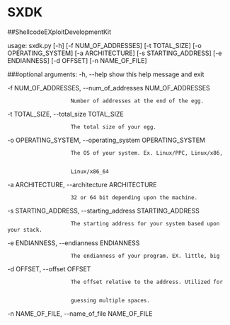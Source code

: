 # SXDK
##ShellcodeEXploitDevelopmentKit

usage: sxdk.py [-h] [-f NUM_OF_ADDRESSES] [-t TOTAL_SIZE]
               [-o OPERATING_SYSTEM] [-a ARCHITECTURE] [-s STARTING_ADDRESS]
               [-e ENDIANNESS] [-d OFFSET] [-n NAME_OF_FILE]


###optional arguments:
  -h, --help            show this help message and exit


  -f NUM_OF_ADDRESSES, --num_of_addresses NUM_OF_ADDRESSES


                        Number of addresses at the end of the egg.


  -t TOTAL_SIZE, --total_size TOTAL_SIZE


                        The total size of your egg.


  -o OPERATING_SYSTEM, --operating_system OPERATING_SYSTEM


                        The OS of your system. Ex. Linux/PPC, Linux/x86,


                        Linux/x86_64


  -a ARCHITECTURE, --architecture ARCHITECTURE


                        32 or 64 bit depending upon the machine.


  -s STARTING_ADDRESS, --starting_address STARTING_ADDRESS


                        The starting address for your system based upon your stack.


  -e ENDIANNESS, --endianness ENDIANNESS


                        The endianness of your program. EX. little, big


  -d OFFSET, --offset OFFSET


                        The offset relative to the address. Utilized for


                        guessing multiple spaces.


  -n NAME_OF_FILE, --name_of_file NAME_OF_FILE


